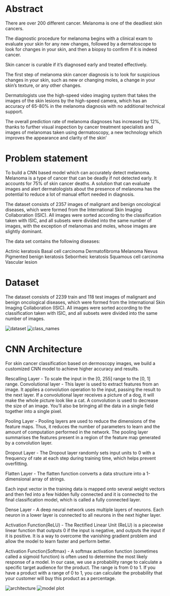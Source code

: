 # Abstract

There are over 200 different cancer. Melanoma is one of the deadliest skin cancers.

The diagnostic procedure for melanoma begins with a clinical exam to evaluate your skin for any new changes, followed by a dermatoscope to look for changes in your skin, and then a biopsy to confirm if it is indeed cancer.

Skin cancer is curable if it’s diagnosed early and treated effectively.

The first step of melanoma skin cancer diagnosis is to look for suspicious changes in your skin, such as new or changing moles, a change in your skin’s texture, or any other changes.

Dermatologists use the high-speed video imaging system that takes the images of the skin lesions by the high-speed camera, which has an accuracy of 65-80% in the melanoma diagnosis with no additional technical support.

The overall prediction rate of melanoma diagnoses has increased by 12%, thanks to further visual inspection by cancer treatment specialists and images of melanomas taken using dermatoscopy, a new technology which improves the appearance and clarity of the skin’

# Problem statement

To build a CNN based model which can accurately detect melanoma. Melanoma is a type of cancer that can be deadly if not detected early. It accounts for 75% of skin cancer deaths. A solution that can evaluate images and alert dermatologists about the presence of melanoma has the potential to reduce a lot of manual effort needed in diagnosis.

The dataset consists of 2357 images of malignant and benign oncological diseases, which were formed from the International Skin Imaging Collaboration (ISIC). All images were sorted according to the classification taken with ISIC, and all subsets were divided into the same number of images, with the exception of melanomas and moles, whose images are slightly dominant.

The data set contains the following diseases:

Actinic keratosis
Basal cell carcinoma
Dermatofibroma
Melanoma
Nevus
Pigmented benign keratosis
Seborrheic keratosis
Squamous cell carcinoma
Vascular lesion

# Dataset

The dataset consists of 2239 train and 118 test images of malignant and benign oncological diseases, which were formed from the International Skin Imaging Collaboration (ISIC). All images were sorted according to the classification taken with ISIC, and all subsets were divided into the same number of images.

![dataset](dataset.png)
![class_names](class_names.png)

# CNN Architecture

For skin cancer classification based on dermoscopy images, we build a customized CNN model to achieve higher accuracy and results.

Rescalling Layer - To scale the input in the [0, 255] range to the [0, 1] range. Convolutional layer - This layer is used to extract features from an image. It applies a convolution operation to the input, passing the result to the next layer. If a convolutional layer receives a picture of a dog, it will make the whole picture look like a cat. A convolution is used to decrease the size of an image. You’ll also be bringing all the data in a single field together into a single pixel.

Pooling Layer - Pooling layers are used to reduce the dimensions of the feature maps. Thus, it reduces the number of parameters to learn and the amount of computation performed in the network. The pooling layer summarises the features present in a region of the feature map generated by a convolution layer.

Dropout Layer - The Dropout layer randomly sets input units to 0 with a frequency of rate at each step during training time, which helps prevent overfitting.

Flatten Layer - The flatten function converts a data structure into a 1-dimensional array of strings.

Each input vector in the training data is mapped onto several weight vectors and then fed into a few hidden fully connected and it is connected to the final classification model, which is called a fully connected layer.

Dense Layer - A deep neural network uses multiple layers of neurons. Each neuron in a lower layer is connected to all neurons in the next higher layer.

Activation Function(ReLU) - The Rectified Linear Unit (ReLU) is a piecewise linear function that outputs 0 if the input is negative, and outputs the input if it is positive. It is a way to overcome the vanishing gradient problem and allow the model to learn faster and perform better.

Activation Function(Softmax) - A softmax activation function (sometimes called a sigmoid function) is often used to determine the most likely response of a model. In our case, we use a probability range to calculate a specific target audience for the product. The range is from 0 to 1. If you have a product with a range of 0 to 1, you can calculate the probability that your customer will buy this product as a percentage.

![architecture](architecture.png)
![model plot](model_plot.png)
